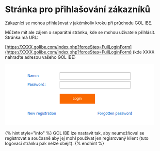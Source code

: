 # Stránka pro přihlašování zákazníků

Zákazníci se mohou přihlašovat v jakémkoliv kroku při průchodu GOL IBE.

Můžete mít ale zájem o separátní stránku, kde se mohou uživatelé přihlásit. Stránka má URL:

[https://XXXX.golibe.com/index.php?forceStep=FullLoginForm](https://XXXX.golibe.com/index.php?forceStep=FullLoginForm) \(kde XXXX nahraďte adresou vašeho GOL IBE\)

![](../../.gitbook/assets/image%20%2852%29.png)

{% hint style="info" %}
GOL IBE lze nastavit tak, aby neumožňoval se registrovat a současně aby jej mohl používat jen regisrovaný klient \(tuto logovací stránku pak nelze obejít\).
{% endhint %}

